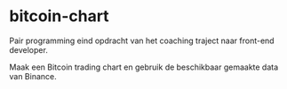 # bitcoin-chart
Pair programming eind opdracht van het coaching traject naar front-end developer.

Maak een Bitcoin trading chart en gebruik de beschikbaar gemaakte data van Binance.

